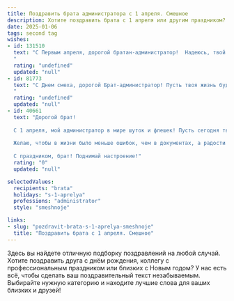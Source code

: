 ```yaml
---
title: Поздравить брата администратора с 1 апреля. Смешное
description: Хотите поздравить брата с 1 апреля или другим праздником? Наш ИИ создаст незабываемое поздравление, а вы обязательно выделитесь среди других.  
date: 2025-01-06
tags: second tag
wishes:
- id: 131510
  text: "С Первым апреля, дорогой братан-администратор!  Надеюсь, твой день будет полон позитива, а не только бесконечных запросов и жалоб.  Пусть все баги в твоей жизни исправятся сами собой, а пользователи будут исключительно милыми и адекватными (мечта, да?). Желаю тебе сегодня море юмора,  и чтобы все твои приколы оказались удачными, в отличие от некоторых глючных программ!
  "
  rating: "undefined"
  updated: "null"
- id: 81773
  text: "С Днем смеха, дорогой Брат-администратор! Пусть твоя жизнь будет полна ярких событий, а твоя должность – не просто формальностью, а поводом для креатива и шуток! 😊
  "
  rating: "undefined"
  updated: "null"
- id: 40661
  text: "Дорогой брат!
  
  С 1 апреля, мой администратор в мире шуток и флешек! Пусть сегодня твои шутки будут острее, чем кабель на столе, а смех превратит офис в настоящий праздник! Запомни: в этот день даже серьезные лица могут легко сменить маску на веселую!
  
  Желаю, чтобы в жизни было меньше ошибок, чем в документах, а радости – больше, чем спама в почте! Пусть каждый клиент улыбается, а начальник не дразнит, как ироничный комментарий в чате. Пусть голубые экраны будут только в мечтах, а в реальности – безграничное количество хорошего настроения!
  
  С праздником, брат! Поднимай настроение!"
  rating: "0"
  updated: "null"

selectedValues:
  recipients: "brata"
  holidays: "s-1-aprelya"
  professions: "administrator"
  style: "smeshnoje"

links:
- slug: "pozdravit-brata-s-1-aprelya-smeshnoje"
  title: "Поздравить брата с 1 апреля. Смешное"
---
```


Здесь вы найдете отличную подборку поздравлений на любой случай. 
Хотите поздравить друга с днём рождения, коллегу с профессиональным праздником или близких с Новым годом? У нас есть всё, чтобы сделать ваш поздравительный текст незабываемым. Выбирайте нужную категорию и находите лучшие слова для ваших близких и друзей!
